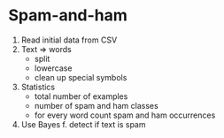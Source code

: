 # Spam-and-ham
1. Read initial data from CSV
2. Text => words 
    - split
    - lowercase
    - clean up special symbols
3. Statistics
    - total number of examples
    - number of spam and ham classes
    - for every word count spam and ham occurrences
4. Use Bayes f. detect if text is spam